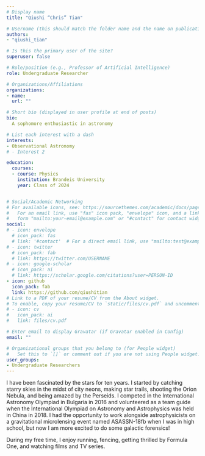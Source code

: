 ```yaml
---
# Display name
title: "Qiushi “Chris” Tian"

# Username (this should match the folder name and the name on publications)
authors:
- "qiushi_tian"

# Is this the primary user of the site?
superuser: false

# Role/position (e.g., Professor of Artificial Intelligence)
role: Undergraduate Researcher

# Organizations/Affiliations
organizations:
- name: 
  url: ""

# Short bio (displayed in user profile at end of posts)
bio:
  A sophomore enthusiastic in astronomy

# List each interest with a dash
interests:
- Observational Astronomy
# - Interest 2

education:
  courses:
  - course: Physics
    institution: Brandeis University
    year: Class of 2024


# Social/Academic Networking
# For available icons, see: https://sourcethemes.com/academic/docs/page-builder/#icons
#   For an email link, use "fas" icon pack, "envelope" icon, and a link in the
#   form "mailto:your-email@example.com" or "#contact" for contact widget.
social:
# - icon: envelope
  # icon_pack: fas
  # link: '#contact'  # For a direct email link, use "mailto:test@example.org".
# - icon: twitter
  # icon_pack: fab
  # link: https://twitter.com/USERNAME
# - icon: google-scholar
  # icon_pack: ai
  # link: https://scholar.google.com/citations?user=PERSON-ID
- icon: github
  icon_pack: fab
  link: https://github.com/qiushitian
# Link to a PDF of your resume/CV from the About widget.
# To enable, copy your resume/CV to `static/files/cv.pdf` and uncomment the lines below.
# - icon: cv
#   icon_pack: ai
#   link: files/cv.pdf

# Enter email to display Gravatar (if Gravatar enabled in Config)
email: ""

# Organizational groups that you belong to (for People widget)
#   Set this to `[]` or comment out if you are not using People widget.
user_groups:
- Undergraduate Researchers
---
```


I have been fascinated by the stars for ten years. I started by catching starry skies in the midst of city neons, making star trails, shooting the Orion Nebula, and being amazed by the Perseids. I competed in the International Astronomy Olympiad in Bulgaria in 2016 and volunteered as a team guide when the International Olympiad on Astronomy and Astrophysics was held in China in 2018. I had the opportunity to work alongside astrophysicists on a gravitational microlensing event named ASASSN-18fb when I was in high school, but now I am more excited to do some galactic forensics!

During my free time, I enjoy running, fencing, getting thrilled by Formula One, and watching films and TV series.